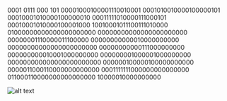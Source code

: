 0001 0111 000 101
00001000100001110010001
0001010010000100000101
00010001010000100000010
00011111010000111000101
00010001010000100001000
10010001011100111010000
01000000000000000000000
00000000000000000000000
00000001110000011100000
00000000000010000000000
00000000000000000000000
00000000000111000000000
000000000010001000000000
000000001000001000000000
000000000000000000000000
000000100000100000000000
0000011000110000000000000
0001111111000000000000000
011000110000000000000000
10000010000000000


![alt text](https://github.com/lizzybrooks/Hex-Memory/blob/master/images/AlexSouthwick.png)
